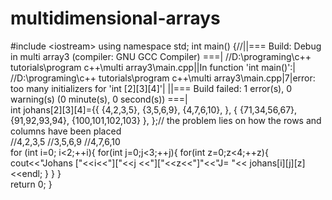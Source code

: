 # multidimensional-arrays
#include &lt;iostream>  using namespace std;  int main() {//||=== Build: Debug in multi array3 (compiler: GNU GCC Compiler) ===| //D:\programing\c++ tutorials\program c++\multi array3\main.cpp||In function 'int main()':| //D:\programing\c++ tutorials\program c++\multi array3\main.cpp|7|error: too many initializers for 'int [2][3][4]'| ||=== Build failed: 1 error(s), 0 warning(s) (0 minute(s), 0 second(s)) ===|    
  int johans[2][3][4]={{
  	{4,2,3,5},
  	{3,5,6,9},
  	{4,7,6,10},
  },
  {
  	{71,34,56,67},
  	{91,92,93,94},
  	{100,101,102,103}
  },
  };// the problem lies on how the rows and columns have been placed   
    //4,2,3,5     //3,5,6,9     //4,7,6,10    
     for (int i=0; i&lt;2;++i){ 
             for(int j=0;j&lt;3;++j){ 
                             for(int z=0;z&lt;4;++z){   
                                               cout&lt;&lt;"Johans ["&lt;&lt;i&lt;&lt;"]["&lt;&lt;j &lt;&lt;"]["&lt;&lt;z&lt;&lt;"]"&lt;&lt;"J= "&lt;&lt; 
                                               johans[i][j][z]&lt;&lt;endl;                 }          }     }     
                                                return 0;  }

